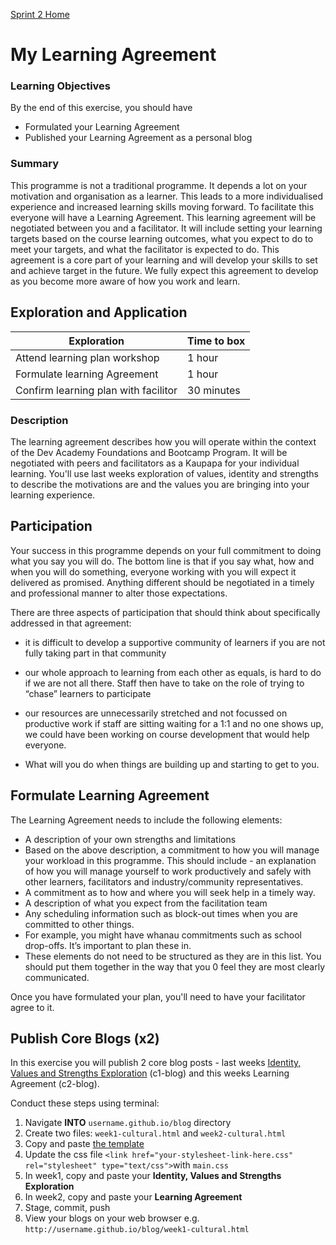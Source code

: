 [Sprint 2 Home](README.md)

# My Learning Agreement

### Learning Objectives
By the end of this exercise, you should have

- Formulated your Learning Agreement
- Published your Learning Agreement as a personal blog

### Summary

This programme is not a traditional programme. It depends a lot on your motivation and organisation as a learner. This leads to a more individualised experience and increased learning skills moving forward. To facilitate this everyone will have a Learning Agreement. This learning agreement will be negotiated between you and a facilitator. It will include setting your learning targets based on the course learning outcomes, what you expect to do to meet your targets, and what the facilitator is expected to do. This agreement is a core part of your learning and will develop your skills to set and achieve target in the future. We fully expect this agreement to develop as you become more aware of how you work and learn.

## Exploration and Application

Exploration | Time to box |
------------|----------|
Attend learning plan workshop | 1 hour
Formulate learning Agreement | 1 hour 
Confirm learning plan with facilitor | 30 minutes
 
### Description 

The learning agreement describes how you will operate within the context of the Dev Academy Foundations and Bootcamp Program. It will be negotiated with peers and facilitators as a Kaupapa for your individual learning. You'll use last weeks exploration of values, identity and strengths to describe the motivations are and the values you are bringing into your learning experience. 

## Participation
Your success in this programme depends on your full commitment to doing what you say you will do. The bottom line is that if you say what, how and when you will do something, everyone working with you will expect it delivered as promised. Anything different should be negotiated in a timely and professional manner to alter those expectations.

There are three aspects of participation that should think about specifically addressed in that agreement:
- it is difficult to develop a supportive community of learners if you are not fully taking part in that community  
- our whole approach to learning from each other as equals, is hard to do if we are not all there. Staff then have to take on the role of trying to “chase” learners to participate  

- our resources are unnecessarily stretched and not focussed on productive work if staff are sitting waiting for a 1:1 and no one shows up, we could have been working on course development that would help everyone.  

- What will you do when things are building up and starting to get to you.  


## Formulate Learning Agreement
The Learning Agreement needs to include the following elements:  		 
	 	 
- A description of your own strengths and limitations 
- Based on the above description, a commitment to how you will manage your workload in this programme. This should include - an explanation of how you will manage yourself to work productively and safely with other learners, facilitators and industry/community representatives.
- A commitment as to how and where you will seek help in a timely way.
- A description of what you expect from the facilitation team
- Any scheduling information such as block-out times when you are committed to other things.
- For example, you might have whanau commitments such as school drop-offs. It’s important to plan these in.
- These elements do not need to be structured as they are in this list. You should put them together in the way that you 0 feel they are most clearly communicated.

Once you have formulated your plan, you'll need to have your facilitator agree to it.

## Publish Core Blogs (x2) 

In this exercise you will publish 2 core blog posts - last weeks [Identity, Values and Strengths Exploration](../sprint-1/core-identity-and-values.md) (c1-blog) and this weeks Learning Agreement (c2-blog).  

Conduct these steps using terminal: 
1. Navigate __INTO__ `username.github.io/blog` directory
2. Create two files: `week1-cultural.html` and `week2-cultural.html`
3. Copy and paste [the template](html-template.html)
4. Update the css file `<link href="your-stylesheet-link-here.css" rel="stylesheet" type="text/css">`with `main.css`
5. In week1, copy and paste your __Identity, Values and Strengths Exploration__ 
6. In week2, copy and paste your __Learning Agreement__ 
7. Stage, commit, push 
8. View your blogs on your web browser e.g. `http://username.github.io/blog/week1-cultural.html`

